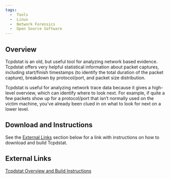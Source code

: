 ```yaml
---
tags:
  -  Tools
  -  Linux 
  -  Network Forensics
  -  Open Source Software
---
```

## Overview

Tcpdstat is an old, but useful tool for analyzing network based
evidence. Tcpdstat offers very helpful statistical information about
packet captures, including start/finish timestamps (to identify the
total duration of the packet capture), breakdown by protocol/port, and
packet size distribution.

Tcpdstat is useful for analyzing network trace data because it gives a
high-level overview, which can identify where to look next. For example,
if quite a few packets show up for a protocol/port that isn’t normally
used on the victim machine, you've already been clued in on what to look
for next on a lower level.

## Download and Instructions

See the [External Links](tcpdstat#external_links.md) section
below for a link with instructions on how to download and build
Tcpdstat.

## External Links

[Tcpdstat Overview and Build
Instructions](http://cyberforensics.et.byu.edu/wiki/Tcpdstat)